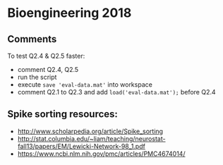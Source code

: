 # Bioengineering 2018

## Comments

To test Q2.4 & Q2.5 faster:

- comment Q2.4, Q2.5
- run the script
- execute `save 'eval-data.mat'` into workspace
- comment Q2.1 to Q2.3 and add `load('eval-data.mat');` before Q2.4

## Spike sorting resources:
- http://www.scholarpedia.org/article/Spike_sorting
- http://stat.columbia.edu/~liam/teaching/neurostat-fall13/papers/EM/Lewicki-Network-98_1.pdf
- https://www.ncbi.nlm.nih.gov/pmc/articles/PMC4674014/

